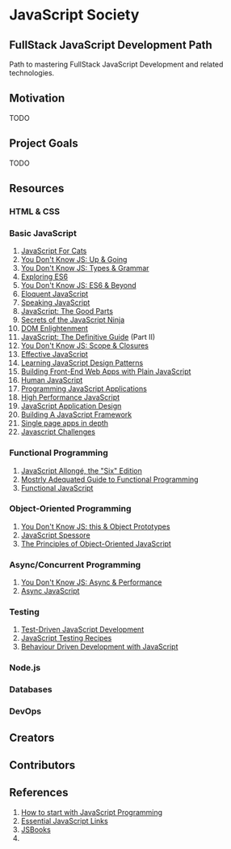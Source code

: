# JavaScript Society

## FullStack JavaScript Development Path

Path to mastering FullStack JavaScript Development and related technologies.

## Motivation

TODO

## Project Goals

TODO

## Resources

### HTML & CSS

### Basic JavaScript

1. [JavaScript For Cats](http://jsforcats.com/)
1. [You Don't Know JS: Up & Going](https://github.com/getify/You-Dont-Know-JS/blob/master/up%20&%20going/README.md#you-dont-know-js-up--going)
1. [You Don't Know JS: Types & Grammar](https://github.com/getify/You-Dont-Know-JS/blob/master/types%20&%20grammar/README.md#you-dont-know-js-types--grammar)
1. [Exploring ES6](http://exploringjs.com/es6/)
1. [You Don't Know JS: ES6 & Beyond](https://github.com/getify/You-Dont-Know-JS/blob/master/es6%20&%20beyond/README.md#you-dont-know-js-es6--beyond)
1. [Eloquent JavaScript](http://eloquentjavascript.net/)
1. [Speaking JavaScript](http://speakingjs.com/es5/)
1. [JavaScript: The Good Parts]()
1. [Secrets of the JavaScript Ninja]()
1. [DOM Enlightenment](http://domenlightenment.com/)
1. [JavaScript: The Definitive Guide]() (Part II)
1. [You Don't Know JS: Scope & Closures](https://github.com/getify/You-Dont-Know-JS/blob/master/scope%20&%20closures/README.md#you-dont-know-js-scope--closures)
1. [Effective JavaScript]()
1. [Learning JavaScript Design Patterns](http://www.addyosmani.com/resources/essentialjsdesignpatterns/book/)
1. [Building Front-End Web Apps with Plain JavaScript](https://oxygen.informatik.tu-cottbus.de/webeng/JsFrontendApp/book/)
1. [Human JavaScript](http://read.humanjavascript.com/)
1. [Programming JavaScript Applications](http://chimera.labs.oreilly.com/books/1234000000262)
1. [High Performance JavaScript]()
1. [JavaScript Application Design]()
1. [Building A JavaScript Framework](https://s3.amazonaws.com/dailyjs/files/build-a-javascript-framework.pdf)
1. [Single page apps in depth](http://singlepageappbook.com/)
1. [Javascript Challenges](https://github.com/tcorral/javascript-challenges-book)

### Functional Programming

1. [JavaScript Allongé, the "Six" Edition](https://leanpub.com/javascriptallongesix/read)
1. [Mostrly Adequated Guide to Functional Programming](http://drboolean.gitbooks.io/mostly-adequate-guide/)
1. [Functional JavaScript]()

### Object-Oriented Programming

1. [You Don't Know JS: this & Object Prototypes](https://github.com/getify/You-Dont-Know-JS/blob/master/this%20&%20object%20prototypes/README.md#you-dont-know-js-this--object-prototypes)
1. [JavaScript Spessore](https://leanpub.com/javascript-spessore/read)
1. [The Principles of Object-Oriented JavaScript](http://shop.oreilly.com/product/9781593275402.do)

### Async/Concurrent Programming

1. [You Don't Know JS: Async & Performance](https://github.com/getify/You-Dont-Know-JS/blob/master/async%20&%20performance/README.md#you-dont-know-js-async--performance)
1. [Async JavaScript](https://pragprog.com/book/tbajs/async-javascript)

### Testing

1. [Test-Driven JavaScript Development]()
1. [JavaScript Testing Recipes]()
1. [Behaviour Driven Development with JavaScript]()

### Node.js

### Databases

### DevOps

## Creators

## Contributors

## References

1. [How to start with JavaScript Programming](http://jugoncalv.es/blog/javascript/how-to-start-with-javascript/)
1. [Essential JavaScript Links](https://github.com/ericelliott/essential-javascript-links)
1. [JSBooks](http://jsbooks.revolunet.com/)
1. []()
